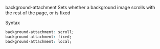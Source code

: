 background-attachment
    Sets whether a background image scrolls with  
    the rest of the page, or is fixed  

Syntax  
```css
background-attachment: scroll;
background-attachment: fixed;
background-attachment: local;
```
